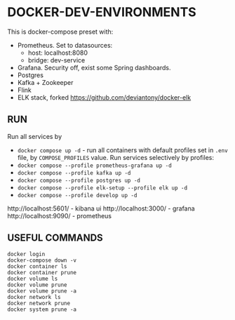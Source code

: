 # DOCKER-DEV-ENVIRONMENTS
This is docker-compose preset with:
- Prometheus. Set to datasources: 
  - host: localhost:8080
  - bridge: dev-service
- Grafana. Security off, exist some Spring dashboards.
- Postgres
- Kafka + Zookeeper
- Flink
- ELK stack, forked https://github.com/deviantony/docker-elk

## RUN
Run all services by
- `docker compose up -d` - run all containers with default profiles set in `.env` file, by `COMPOSE_PROFILES` value. 
Run services selectively by profiles:
- `docker compose --profile prometheus-grafana up -d`
- `docker compose --profile kafka up -d`
- `docker compose --profile postgres up -d`
- `docker compose --profile elk-setup --profile elk up -d`
- `docker compose --profile develop up -d`

http://localhost:5601/ - kibana ui
http://localhost:3000/ - grafana
http://localhost:9090/ - prometheus

## USEFUL COMMANDS
`docker login`  
`docker-compose down -v`  
`docker container ls`  
`docker container prune`  
`docker volume ls`  
`docker volume prune`  
`docker volume prune -a`  
`docker network ls`  
`docker network prune`  
`docker system prune -a`  

